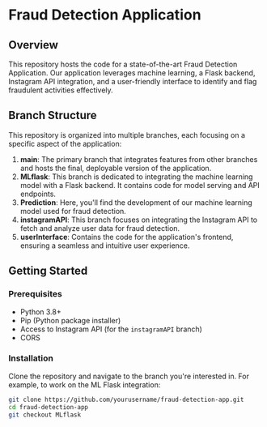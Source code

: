 # Fraud Detection Application

## Overview
This repository hosts the code for a state-of-the-art Fraud Detection Application. Our application leverages machine learning, a Flask backend, Instagram API integration, and a user-friendly interface to identify and flag fraudulent activities effectively.

## Branch Structure
This repository is organized into multiple branches, each focusing on a specific aspect of the application:

1. **main**: The primary branch that integrates features from other branches and hosts the final, deployable version of the application.
2. **MLflask**: This branch is dedicated to integrating the machine learning model with a Flask backend. It contains code for model serving and API endpoints.
3. **Prediction**: Here, you'll find the development of our machine learning model used for fraud detection.
4. **instagramAPI**: This branch focuses on integrating the Instagram API to fetch and analyze user data for fraud detection.
5. **userInterface**: Contains the code for the application's frontend, ensuring a seamless and intuitive user experience.

## Getting Started

### Prerequisites
- Python 3.8+
- Pip (Python package installer)
- Access to Instagram API (for the `instagramAPI` branch)
- CORS

### Installation
Clone the repository and navigate to the branch you're interested in. For example, to work on the ML Flask integration:
```bash
git clone https://github.com/yourusername/fraud-detection-app.git
cd fraud-detection-app
git checkout MLflask
